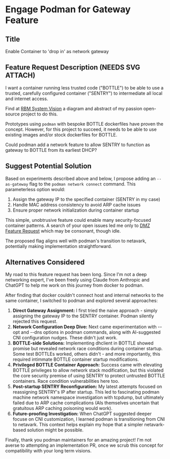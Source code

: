 
# Engage Podman for Gateway Feature

## Title

Enable Container to 'drop in' as network gateway

## Feature Request Description (NEEDS SVG ATTACH)

I want a container running less trusted code ("BOTTLE") to be able to use a trusted, carefully configured container ("SENTRY") to intermediate all local and internet access.

Find at [RBM System Vision](https://scaleinv.github.io/recipebottle) a diagram and abstract of my passion open-source project to do this.

Prototypes using `podman` with bespoke BOTTLE dockerfiles have proven the concept. However, for this project to succeed, it needs to be able to use existing images and/or stock dockerfiles for BOTTLE.

Could podman add a network feature to allow SENTRY to function as gateway to BOTTLE from its earliest DHCP?

## Suggest Potential Solution

Based on experiments described above and below, I propose adding an `--as-gateway` flag to the `podman network connect` command.
This parameterless option would:

1. Assign the gateway IP to the specified container (SENTRY in my case)
2. Handle MAC address consistency to avoid ARP cache issues
3. Ensure proper network initialization during container startup

This simple, unobtrusive feature could enable many security-focused container patterns. A search of your open issues led me only to [DMZ Feature Request](https://github.com/containers/podman/issues/20222) which may be consonant, though idle.

The proposed flag aligns well with podman's transition to netavark, potentially making implementation straightforward.

## Alternatives Considered

My road to this feature request has been long. Since I'm not a deep networking expert, I've been freely using Claude from Anthropic and ChatGPT to help me work on this journey from docker to podman.

After finding that docker couldn't connect host and internal networks to the same container, I switched to podman and explored several approaches:

1. **Direct Gateway Assignment:** I first tried the naive approach - simply assigning the gateway IP to the SENTRY container. Podman silently rejected this request.
2. **Network Configuration Deep Dive:** Next came experimentation with --opt and --dns options in podman commands, along with AI-suggested CNI configuration nudges.  These didn't just work.
3. **BOTTLE-side Solutions:** Implementing dhclient in BOTTLE showed promise but revealed network race conditions during container startup. Some test BOTTLEs worked, others didn't - and more importantly, this required intimmate BOTTLE container startup modifications.
4. **Privileged BOTTLE Container Approach:** Success came with elevating BOTTLE privileges to allow network stack modification, but this violated the core security premise of using SENTRY to protect untrusted BOTTLE containers.  Race condition vulnerabilities here too.
5. **Post-startup SENTRY Reconfiguration:** My latest attempts focused on reassigning SENTRY's IP after startup. This led to fascinating podman machine network namespace investigation with tcpdump, but ultimately failed due to ARP cache complications (AIs themselves uncertain that gratuitous ARP caching poisoning would work).
6. **Future-proofing Investigation:** When ChatGPT suggested deeper focuse on CNI customization, I learned podman is transitioning from CNI to netavark. This context helps explain my hope that a simpler netavark-based solution might be possible.

Finally, thank you podman maintainers for an amazing project! I'm not averse to attempting an implementation PR, once we scrub this concept for compatibility with your long term visions.
